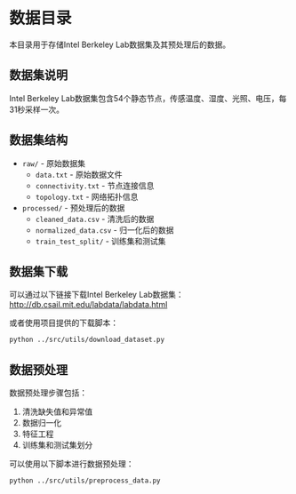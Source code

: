 # 数据目录

本目录用于存储Intel Berkeley Lab数据集及其预处理后的数据。

## 数据集说明

Intel Berkeley Lab数据集包含54个静态节点，传感温度、湿度、光照、电压，每31秒采样一次。

## 数据集结构

- `raw/` - 原始数据集
  - `data.txt` - 原始数据文件
  - `connectivity.txt` - 节点连接信息
  - `topology.txt` - 网络拓扑信息
- `processed/` - 预处理后的数据
  - `cleaned_data.csv` - 清洗后的数据
  - `normalized_data.csv` - 归一化后的数据
  - `train_test_split/` - 训练集和测试集

## 数据集下载

可以通过以下链接下载Intel Berkeley Lab数据集：
http://db.csail.mit.edu/labdata/labdata.html

或者使用项目提供的下载脚本：
```bash
python ../src/utils/download_dataset.py
```

## 数据预处理

数据预处理步骤包括：
1. 清洗缺失值和异常值
2. 数据归一化
3. 特征工程
4. 训练集和测试集划分

可以使用以下脚本进行数据预处理：
```bash
python ../src/utils/preprocess_data.py
```